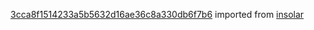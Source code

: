 [3cca8f1514233a5b5632d16ae36c8a330db6f7b6](https://github.com/insolar/insolar/commit/3cca8f1514233a5b5632d16ae36c8a330db6f7b6) imported from [insolar](https://github.com/insolar/insolar)
